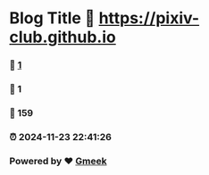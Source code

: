 # Blog Title :link: https://pixiv-club.github.io 
### :page_facing_up: [1](https://pixiv-club.github.io/tag.html) 
### :speech_balloon: 1 
### :hibiscus: 159 
### :alarm_clock: 2024-11-23 22:41:26 
### Powered by :heart: [Gmeek](https://github.com/Meekdai/Gmeek)
